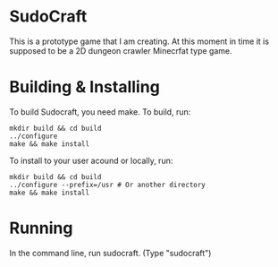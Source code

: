 # SudoCraft
This is a prototype game that I am creating.
At this moment in time it is supposed to be a 2D dungeon crawler Minecrfat type game.

# Building & Installing
To build Sudocraft, you need make. To build, run: 
```
mkdir build && cd build
../configure
make && make install
```
To install to your user acound or locally, run:
```
mkdir build && cd build
../configure --prefix=/usr # Or another directory
make && make install
```
# Running
In the command line, run sudocraft. (Type "sudocraft")
